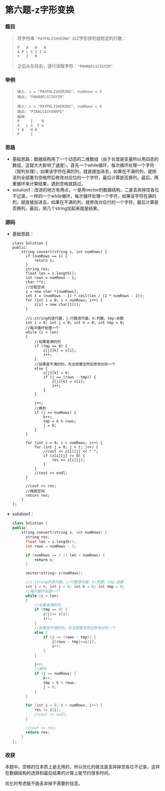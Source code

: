 # 第六题-z字形变换

### 题目

> 将字符串 `"PAYPALISHIRING"` 以Z字形排列成给定的行数：
>
> ```
> P   A   H   N
> A P L S I I G
> Y   I   R
> ```
>
> 之后从左往右，逐行读取字符：`"PAHNAPLSIIGYIR"`

### 举例

> ```
> 输入: s = "PAYPALISHIRING", numRows = 3
> 输出: "PAHNAPLSIIGYIR"
> 
> 输入: s = "PAYPALISHIRING", numRows = 4
> 输出: "PINALSIGYAHRPI"
> 解释:
> P     I    N
> A   L S  I G
> Y A   H R
> P     I
> ```

### 思路

* 基础思路：数据结构用了一个动态的二维数组（由于长度是变量所以用动态的数组，这就大大影响了速度）。首先一个while循环，每次循环处理一个字符（按列处理），如果该字符在满的列，就直接加进去，如果在不满的列，就把该列全部置为空格然后修改对应位的一个字符，最后计算是否换列。最后，两重循环来计算结果，遇到空格就跳过。
* solution1：改进的地方有两点，一是用vector<string>的数据结构，二是丢弃掉空各位不记录。一样的一个while循环，每次循环处理一个字符，如果该字符在满的列，就直接加进去，如果在不满的列，就修改对应行的一个字符，最后计算是否换列。最后，把几个string加起来就是结果。

### 源码

* 基础思路：

  ```
  class Solution {
  public:
      string convert(string s, int numRows) {
  		if (numRows == 1) {
  			return s;
  		}
  		string res;
  		float len = s.length();
  		int rows = numRows - 1;
  		char **z;
  		//分配空间
  		z = new char *[numRows];
  		int t = (numRows - 1) * ceil(len / (2 * numRows - 2));
  		for (int i = 0; i < numRows; i++) {
  			z[i] = new char[t]();
  		}
  
  		//i:string的迭代器，j:行数迭代器，k:列数，tmp:余数
  		int i = 0; int j = 0; int k = 0; int tmp = 0;
  		//每次循环处理一个
  		while (i < len)
  		{
  			//如果是满的列
  			if (tmp == 0) {
  				z[j][k] = s[i];
  				i++;
  			}
  			//如果是不满的列，先全部置空然后修改对的一个
  			else {
  				z[j][k] = 0;
  				if (j == (rows - tmp)) {
  					z[j][k] = s[i];
  					i++;
  				}
  			}
  
  			j++;
  			//换列
  			if (j == numRows) {
  				k++;
  				tmp = k % rows;
  				j = 0;
  			}
  		}
  
  		for (int i = 0; i < numRows; i++) {
  			for (int j = 0; j < t; j++) {
  				//cout << z[i][j] << " ";
  				if (z[i][j] != 0) {
  					res += z[i][j];
  				}
  			}
  			//cout << endl;
  		}
  
  		//cout << res;
  		//释放空间
  		return res;
      }
  };
  ```

* solution1：

  ```c++
  class Solution {
  public:
      string convert(string s, int numRows) {
  		string res;
  		float len = s.length();
  		int rows = numRows - 1;
  
  		if (numRows == 1 || len < numRows) {
  			return s;
  		}
  
  		vector<string> z(numRows);
  
  		//i:string的迭代器，j:行数迭代器，k:列数，tmp:余数
  		int i = 0; int j = 0; int k = 0; int tmp = 0;
  		//每次循环处理一个
  		while (i < len)
  		{
  			//如果是满的列
  			if (tmp == 0) {
  				z[j]+= s[i];
  				i++;
  			}
  			//如果是不满的列，先全部置空然后修改对的一个
  			else {
  				if (j == (rows - tmp)) {
  					z[rows - tmp]+=s[i];
  					i++;
  				}
  			}
  
  			j++;
  			//换列
  			if (j == numRows) {
  				k++;
  				tmp = k % rows;
  				j = 0;
  			}
  		}
  
  		for (int i = 0; i < numRows; i++) {
  			res += z[i];
  			//cout << endl;
  		}
  
  		//cout << res;
  		return res;
      }
  };
  ```

### 收获

本题中，空格的位本质上是无用的，所以优化的做法是丢弃掉空各位不记录，这样在数据结构的选择和最后结果的计算上能节约很多时间。

优化时考虑能不能丢弃掉不需要的信息。